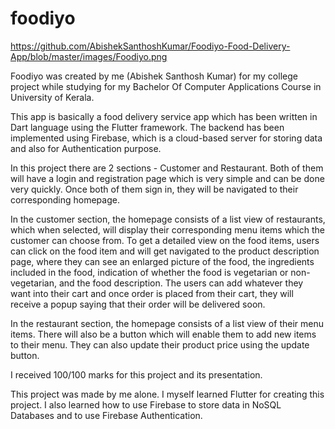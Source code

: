 # foodiyo

https://github.com/AbishekSanthoshKumar/Foodiyo-Food-Delivery-App/blob/master/images/Foodiyo.png

Foodiyo was created by me (Abishek Santhosh Kumar) for my college project while studying for my Bachelor Of Computer Applications Course in University of Kerala.

This app is basically a food delivery service app which has been written in Dart language using the Flutter framework. The backend has been implemented using Firebase, which is a cloud-based server for storing data and also for Authentication purpose.

In this project there are 2 sections - Customer and Restaurant. Both of them will have a login and registration page which is very simple and can be done very quickly. Once both of them sign in, they will be navigated to their corresponding homepage.

In the customer section, the homepage consists of a list view of restaurants, which when selected, will display their corresponding menu items which the customer can choose from. To get a detailed view on the food items, users can click on the food item and will get navigated to the product description page, where they can see an enlarged picture of the food, the ingredients included in the food, indication of whether the food is vegetarian or non-vegetarian, and the food description. The users can add whatever they want into their cart and once order is placed from their cart, they will receive a popup saying that their order will be delivered soon.

In the restaurant section, the homepage consists of a list view of their menu items. There will also be a button which will enable them to add new items to their menu. They can also update their product price using the update button.

I received 100/100 marks for this project and its presentation.

This project was made by me alone. I myself learned Flutter for creating this project. I also learned how to use Firebase to store data in NoSQL Databases and to use Firebase Authentication. 
